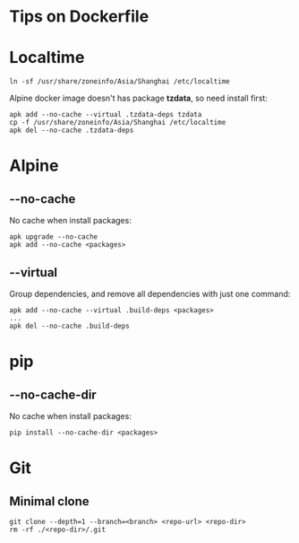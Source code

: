# Tips on Dockerfile

Localtime
=========

``` {.sourceCode .bash}
ln -sf /usr/share/zoneinfo/Asia/Shanghai /etc/localtime
```

Alpine docker image doesn't has package **tzdata**, so need install
first:

``` {.sourceCode .bash}
apk add --no-cache --virtual .tzdata-deps tzdata
cp -f /usr/share/zoneinfo/Asia/Shanghai /etc/localtime
apk del --no-cache .tzdata-deps
```

Alpine
======

--no-cache
----------

No cache when install packages:

``` {.sourceCode .bash}
apk upgrade --no-cache
apk add --no-cache <packages>
```

--virtual
---------

Group dependencies, and remove all dependencies with just one command:

``` {.sourceCode .bash}
apk add --no-cache --virtual .build-deps <packages>
...
apk del --no-cache .build-deps
```

pip
===

--no-cache-dir
--------------

No cache when install packages:

``` {.sourceCode .bash}
pip install --no-cache-dir <packages>
```

Git
===

Minimal clone
-------------

``` {.sourceCode .bash}
git clone --depth=1 --branch=<branch> <repo-url> <repo-dir>
rm -rf ./<repo-dir>/.git
```
